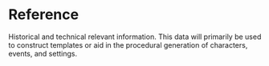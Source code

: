 # Reference

Historical and technical relevant information. This data will primarily be used to construct templates or aid in the procedural generation of characters, events, and settings.